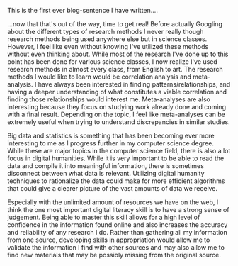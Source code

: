 This is the first ever blog-sentence I have written....

...now that that's out of the way, time to get real!
  Before actually Googling about the different types of research methods I never really though research
methods being used anywhere else but in science classes. However, I feel like even without knowing I've
utilized these methods without even thinking about. While most of the research I've done up to this
point has been done for various science classes, I now realize I've used research methods in almost every
class, from English to art. The research methods I would like to learn would be correlation analysis and
meta-analysis. I have always been interested in finding patterns/relationships, and having a deeper 
understanding of what constitutes a viable correlation and finding those relationships would interest me.
Meta-analyses are also interesting because they focus on studying work already done and coming with a 
final result. Depending on the topic, I feel like meta-analyses can be extremely useful when trying to 
understand discrepancies in similar studies.  

  Big data and statistics is something that has been becoming ever more interesting to me as I progress
further in my computer science degree. While these are major topics in the computer science field, there 
is also a lot focus in digital humanities. While it is very important to be able to read the data and 
compile it into meaningful information, there is sometimes disconnect between what data is relevant. 
Utilizing digital humanity techniques to rationalize the data could make for more efficient algorithms that 
could give a clearer picture of the vast amounts of data we receive.

  Especially with the unlimited amount of resources we have on the web, I think the one most important digital
literacy skill is to have a strong sense of judgement. Being able to master this skill allows for a high level 
of confidence in the information found online and also increases the accuracy and reliability of any research
I do. Rather than gathering all my information from one source, developing skills in appropriation would allow
me to validate the information I find with other sources and may also allow me to find new materials that may
be possibly missing from the original source.
